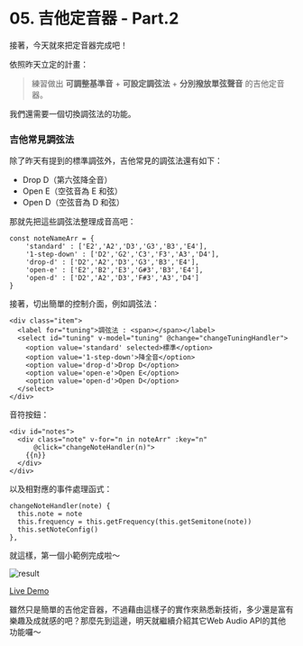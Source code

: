 # 05. 吉他定音器 - Part.2

接著，今天就來把定音器完成吧！

依照昨天立定的計畫：

>練習做出 **可調整基準音** + **可設定調弦法** + **分別撥放單弦聲音** 的吉他定音器。

我們還需要一個切換調弦法的功能。

### 吉他常見調弦法

除了昨天有提到的標準調弦外，吉他常見的調弦法還有如下：

* Drop D（第六弦降全音）
* Open E（空弦音為 E 和弦）
* Open D（空弦音為 D 和弦）

那就先把這些調弦法整理成音高吧：
```javascript=126
const noteNameArr = {
    'standard' : ['E2','A2','D3','G3','B3','E4'],
    '1-step-down' : ['D2','G2','C3','F3','A3','D4'],
    'drop-d' : ['D2','A2','D3','G3','B3','E4'],
    'open-e' : ['E2','B2','E3','G#3','B3','E4'],
    'open-d' : ['D2','A2','D3','F#3','A3','D4']
}
```
接著，切出簡單的控制介面，例如調弦法：
```htmlmixed=13
<div class="item">
  <label for="tuning">調弦法 : <span></span></label>
  <select id="tuning" v-model="tuning" @change="changeTuningHandler">
    <option value='standard' selected>標準</option>
    <option value='1-step-down'>降全音</option>
    <option value='drop-d'>Drop D</option>
    <option value='open-e'>Open E</option>
    <option value='open-d'>Open D</option>
  </select>
</div>
```
音符按鈕：
```htmlmixed=29
<div id="notes">
  <div class="note" v-for="n in noteArr" :key="n" 
      @click="changeNoteHandler(n)">
    {{n}}
  </div>
</div>
```

以及相對應的事件處理函式：
```javascript=76
changeNoteHandler(note) {
  this.note = note
  this.frequency = this.getFrequency(this.getSemitone(note))
  this.setNoteConfig()
},
```

就這樣，第一個小範例完成啦～

![result](https://i.imgur.com/CnCZBfq.png)

[Live Demo](https://schaoss.github.io/web-audio/#/guitar-tuner)

雖然只是簡單的吉他定音器，不過藉由這樣子的實作來熟悉新技術，多少還是富有樂趣及成就感的吧？那麼先到這邊，明天就繼續介紹其它Web Audio API的其他功能囉～